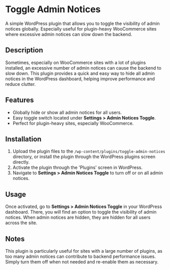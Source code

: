 # Toggle Admin Notices

A simple WordPress plugin that allows you to toggle the visibility of admin notices globally. Especially useful for plugin-heavy WooCommerce sites where excessive admin notices can slow down the backend.

## Description

Sometimes, especially on WooCommerce sites with a lot of plugins installed, an excessive number of admin notices can cause the backend to slow down. This plugin provides a quick and easy way to hide all admin notices in the WordPress dashboard, helping improve performance and reduce clutter.

## Features

- Globally hide or show all admin notices for all users.
- Easy toggle switch located under **Settings > Admin Notices Toggle**.
- Perfect for plugin-heavy sites, especially WooCommerce.

## Installation

1. Upload the plugin files to the `/wp-content/plugins/toggle-admin-notices` directory, or install the plugin through the WordPress plugins screen directly.
2. Activate the plugin through the 'Plugins' screen in WordPress.
3. Navigate to **Settings > Admin Notices Toggle** to turn off or on all admin notices.

## Usage

Once activated, go to **Settings > Admin Notices Toggle** in your WordPress dashboard. There, you will find an option to toggle the visibility of admin notices. When admin notices are hidden, they are hidden for all users across the site.

## Notes

This plugin is particularly useful for sites with a large number of plugins, as too many admin notices can contribute to backend performance issues. Simply turn them off when not needed and re-enable them as necessary.

